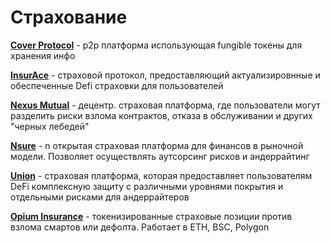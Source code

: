 # Страхование

**[Cover Protocol](https://www.coverprotocol.com/)** - p2p платформа использующая fungible токены для хранения инфо

**[InsurAce](https://insurace.io/)** - страховой протокол, предоставляющий актуализировнные и обеспеченные Defi страховки для пользователей

**[Nexus Mutual](https://nexusmutual.io/)** - децентр. страховая платформа, где пользователи могут разделить риски взлома контрактов, отказа в обслуживании и других "черных лебедей"

**[Nsure](https://nsure.network/)** - n открытая страховая платформа для финансов в рыночной модели. Позволяет осуществлять аутсорсинг рисков и андеррайтинг

**[Union](https://www.unn.finance/)** - страховая платформа, которая предоставляет пользователям DeFi комплексную защиту с различными уровнями покрытия и отдельными рисками для андеррайтеров

**[Opium Insurance](https://opium.finance/)** - токенизированные страховые позиции против взлома смартов или дефолта. Работает в ETH, BSC, Polygon
